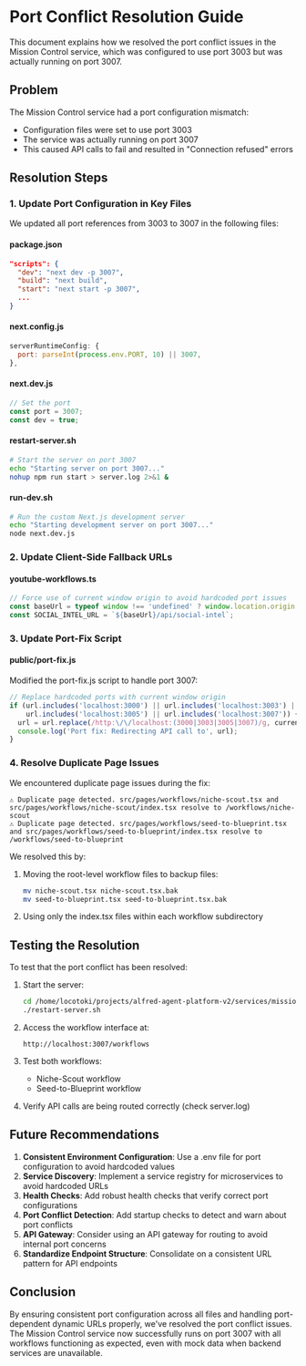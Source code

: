 # Port Conflict Resolution Guide

This document explains how we resolved the port conflict issues in the Mission Control service, which was configured to use port 3003 but was actually running on port 3007.

## Problem

The Mission Control service had a port configuration mismatch:
- Configuration files were set to use port 3003
- The service was actually running on port 3007
- This caused API calls to fail and resulted in "Connection refused" errors

## Resolution Steps

### 1. Update Port Configuration in Key Files

We updated all port references from 3003 to 3007 in the following files:

#### package.json

```json
"scripts": {
  "dev": "next dev -p 3007",
  "build": "next build",
  "start": "next start -p 3007",
  ...
}
```

#### next.config.js

```javascript
serverRuntimeConfig: {
  port: parseInt(process.env.PORT, 10) || 3007,
},
```

#### next.dev.js

```javascript
// Set the port
const port = 3007;
const dev = true;
```

#### restart-server.sh

```bash
# Start the server on port 3007
echo "Starting server on port 3007..."
nohup npm run start > server.log 2>&1 &
```

#### run-dev.sh

```bash
# Run the custom Next.js development server
echo "Starting development server on port 3007..."
node next.dev.js
```

### 2. Update Client-Side Fallback URLs

#### youtube-workflows.ts

```javascript
// Force use of current window origin to avoid hardcoded port issues
const baseUrl = typeof window !== 'undefined' ? window.location.origin : 'http://localhost:3007';
const SOCIAL_INTEL_URL = `${baseUrl}/api/social-intel`;
```

### 3. Update Port-Fix Script 

#### public/port-fix.js

Modified the port-fix.js script to handle port 3007:

```javascript
// Replace hardcoded ports with current window origin
if (url.includes('localhost:3000') || url.includes('localhost:3003') || 
    url.includes('localhost:3005') || url.includes('localhost:3007')) {
  url = url.replace(/http:\/\/localhost:(3000|3003|3005|3007)/g, currentOrigin);
  console.log('Port fix: Redirecting API call to', url);
}
```

### 4. Resolve Duplicate Page Issues

We encountered duplicate page issues during the fix:

```
⚠ Duplicate page detected. src/pages/workflows/niche-scout.tsx and src/pages/workflows/niche-scout/index.tsx resolve to /workflows/niche-scout
⚠ Duplicate page detected. src/pages/workflows/seed-to-blueprint.tsx and src/pages/workflows/seed-to-blueprint/index.tsx resolve to /workflows/seed-to-blueprint
```

We resolved this by:
1. Moving the root-level workflow files to backup files:
   ```bash
   mv niche-scout.tsx niche-scout.tsx.bak
   mv seed-to-blueprint.tsx seed-to-blueprint.tsx.bak
   ```
2. Using only the index.tsx files within each workflow subdirectory

## Testing the Resolution

To test that the port conflict has been resolved:

1. Start the server:
   ```bash
   cd /home/locotoki/projects/alfred-agent-platform-v2/services/mission-control
   ./restart-server.sh
   ```

2. Access the workflow interface at: 
   ```
   http://localhost:3007/workflows
   ```

3. Test both workflows:
   - Niche-Scout workflow
   - Seed-to-Blueprint workflow

4. Verify API calls are being routed correctly (check server.log)

## Future Recommendations

1. **Consistent Environment Configuration**: Use a .env file for port configuration to avoid hardcoded values
2. **Service Discovery**: Implement a service registry for microservices to avoid hardcoded URLs
3. **Health Checks**: Add robust health checks that verify correct port configurations
4. **Port Conflict Detection**: Add startup checks to detect and warn about port conflicts
5. **API Gateway**: Consider using an API gateway for routing to avoid internal port concerns
6. **Standardize Endpoint Structure**: Consolidate on a consistent URL pattern for API endpoints

## Conclusion

By ensuring consistent port configuration across all files and handling port-dependent dynamic URLs properly, we've resolved the port conflict issues. The Mission Control service now successfully runs on port 3007 with all workflows functioning as expected, even with mock data when backend services are unavailable.